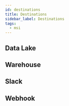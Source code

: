 ```yaml
---
id: destinations
title: Destinations
sidebar_label: Destinations
tags:
  - msi
---
```


## Data Lake


## Warehouse


## Slack


## Webhook


